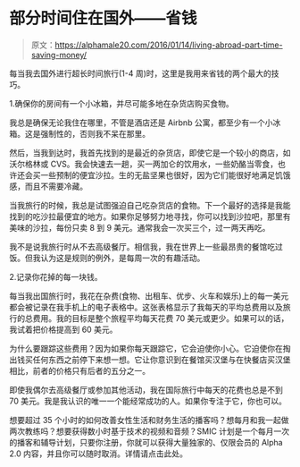 # 部分时间住在国外——省钱

> 原文：<https://alphamale20.com/2016/01/14/living-abroad-part-time-saving-money/>

每当我去国外进行超长时间旅行(1-4 周)时，这里是我用来省钱的两个最大的技巧。

1.确保你的房间有一个小冰箱，并尽可能多地在杂货店购买食物。

我总是确保无论我住在哪里，不管是酒店还是 Airbnb 公寓，都至少有一个小冰箱。这是强制性的，否则我不呆在那里。

然后，当我到达时，我首先找到的是最近的杂货店，即使它是一个较小的商店，如沃尔格林或 CVS。我会快速去一趟，买一两加仑的饮用水，一些奶酪当零食，也许还会买一些预制的便宜沙拉。生的无盐坚果也很好，因为它们能很好地满足饥饿感，而且不需要冷藏。

当我旅行的时候，我总是试图强迫自己吃杂货店的食物。下一个最好的选择是我能找到的吃沙拉最便宜的地方。如果你足够努力地寻找，你可以找到沙拉吧，那里有美味的沙拉，每份只卖 8 到 9 美元。通常我会一次买三个，过一两天再吃。

我不是说我旅行时从不去高级餐厅。相信我，我在世界上一些最昂贵的餐馆吃过饭。但我认为这是规则的例外，是每周一次的有趣活动。

2.记录你花掉的每一块钱。

每当我出国旅行时，我花在杂费(食物、出租车、优步、火车和娱乐)上的每一美元都会被记录在我手机上的电子表格中。这张表格显示了我每天的平均总费用以及旅行的总费用。我的目标是整个旅程平均每天花费 70 美元或更少。如果可以的话，我试着把价格提高到 60 美元。

为什么要跟踪这些费用？因为如果你每天跟踪它，它会迫使你小心。它迫使你在掏出钱买任何东西之前停下来想一想。它让你意识到在餐馆买汉堡与在快餐店买汉堡相比，前者的价格只有后者的五分之一。

即使我偶尔去高级餐厅或参加其他活动，我在国际旅行中每天的花费也总是不到 70 美元。我是我认识的唯一一个能经常成功的人。如果你专注于它，你也可以。

想要超过 35 个小时的如何改善女性生活和财务生活的播客吗？想每月和我一起做两次教练吗？想要获得数小时基于技术的视频和音频？SMIC 计划是一个每月一次的播客和辅导计划，只要你注册，你就可以获得大量独家的、仅限会员的 Alpha 2.0 内容，并且你可以随时取消。详情请点击此处。